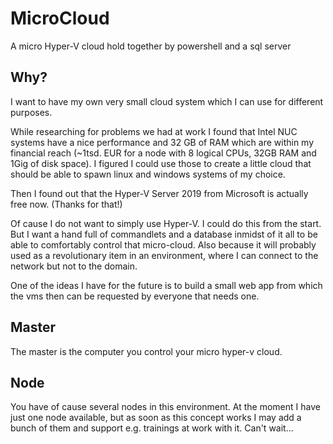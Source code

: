 # MicroCloud

A micro Hyper-V cloud hold together by powershell and a sql server

## Why?

I want to have my own very small cloud system which I can use for different purposes. 

While researching for problems we had at work I found that Intel NUC systems have a nice performance and 32 GB of RAM which are within my financial reach (~1tsd. EUR for a node with 8 logical CPUs, 32GB RAM and 1Gig of disk space). I figured I could use those to create a little cloud that should be able to spawn linux and windows systems of my choice. 

Then I found out that the Hyper-V Server 2019 from Microsoft is actually free now. (Thanks for that!)

Of cause I do not want to simply use Hyper-V. I could do this from the start. But I want a hand full of commandlets and a database inmidst of it all to be able to comfortably control that micro-cloud. Also because it will probably used as a revolutionary item in an environment, where I can connect to the network but not to the domain. 

One of the ideas I have for the future is to build a small web app from which the vms then can be requested by everyone that needs one.

## Master

The master is the computer you control your micro hyper-v cloud. 

## Node

You have of cause several nodes in this environment. At the moment I have just one node available, but as soon as this concept works I may add a bunch of them and support e.g. trainings at work with it. Can't wait...